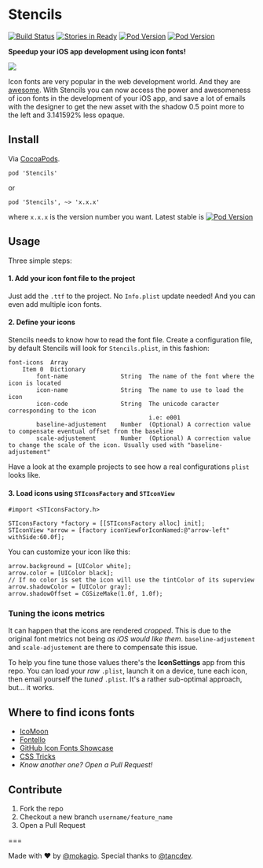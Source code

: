 Stencils
==========

[![Build Status](https://travis-ci.org/mokagio/Stencils.png)](https://travis-ci.org/mokagio/Stencils.png)
[![Stories in Ready](https://badge.waffle.io/mokagio/Stencils.png)](http://waffle.io/mokagio/Stencils)
[![Pod Version](http://cocoapod-badges.herokuapp.com/v/Stencils/badge.png
)](http://cocoapod-badges.herokuapp.com/v/$PODNAME/badge.png
)
[![Pod Version](http://cocoapod-badges.herokuapp.com/p/Stencils/badge.png
)](http://cocoapod-badges.herokuapp.com/p/$PODNAME/badge.png
)

**Speedup your iOS app development using icon fonts!**

<img src="https://raw.githubusercontent.com/mokagio/Stencils/master/Screenshots/animated_screenshot.gif" />

Icon fonts are very popular in the web development world. And they are [awesome](https://css-tricks.com/examples/IconFont/). With Stencils you can now access the power and awesomeness of icon fonts in the development of your iOS app, and save a lot of emails with the designer to get the new asset with the shadow 0.5 point more to the left and 3.141592% less opaque.

## Install

Via [CocoaPods](http://cocoapods.org).

	pod 'Stencils'

or

	pod 'Stencils', ~> 'x.x.x'

where `x.x.x` is the version number you want. Latest stable is [![Pod Version](http://cocoapod-badges.herokuapp.com/v/Stencils/badge.png
)](http://cocoapod-badges.herokuapp.com/v/$PODNAME/badge.png
)

## Usage

Three simple steps:

#### 1. Add your icon font file to the project

Just add the `.ttf` to the project. No `Info.plist` update needed! And you can even add multiple icon fonts.

#### 2. Define your icons

Stencils needs to know how to read the font file. Create a configuration file, by default Stencils will look for `Stencils.plist`, in this fashion:

```
font-icons	Array
	Item 0	Dictionary
		font-name				String	The name of the font where the icon is located
		icon-name				String	The name to use to load the icon
		icon-code				String	The unicode caracter corresponding to the icon
										i.e: e001
		baseline-adjustement	Number	(Optional) A correction value to compensate eventual offset from the baseline
		scale-adjustement		Number	(Optional) A correction value to change the scale of the icon. Usually used with "baseline-adjustement"
```

Have a look at the example projects to see how a real configurations `plist` looks like.

#### 3. Load icons using `STIconsFactory` and `STIconView`

```objc
#import <STIconsFactory.h>

STIconsFactory *factory = [[STIconsFactory alloc] init];
STIconView *arrow = [factory iconViewForIconNamed:@"arrow-left" withSide:60.0f];
```

You can customize your icon like this:

```objc
arrow.background = [UIColor white];
arrow.color = [UIColor black];
// If no color is set the icon will use the tintColor of its superview
arrow.shadowColor = [UIColor gray];
arrow.shadowOffset = CGSizeMake(1.0f, 1.0f);
```

### Tuning the icons metrics

It can happen that the icons are rendered _cropped_. This is due to the original font metrics not being _as iOS would like them_. `baseline-adjustement` and `scale-adjustement` are there to compensate this issue.

To help you fine tune those values there's the **IconSettings** app from this repo. You can load your _raw_ `.plist`, launch it on a device, tune each icon, then email yourself the _tuned_ `.plist`. It's a rather sub-optimal approach, but... it works.

## Where to find icons fonts

* [IcoMoon](http://icomoon.io/)
* [Fontello](http://fontello.com/)
* [GitHub Icon Fonts Showcase](https://github.com/showcases/icon-fonts)
* [CSS Tricks](http://css-tricks.com/flat-icons-icon-fonts/)
* _Know another one? Open a Pull Request!_

## Contribute

1. Fork the repo
2. Checkout a new branch `username/feature_name`
3. Open a Pull Request

===

Made with &#x2665; by [@mokagio](https://twitter.com/mokagio). Special thanks to [@tancdev](https://twitter.com/tancdev/).
